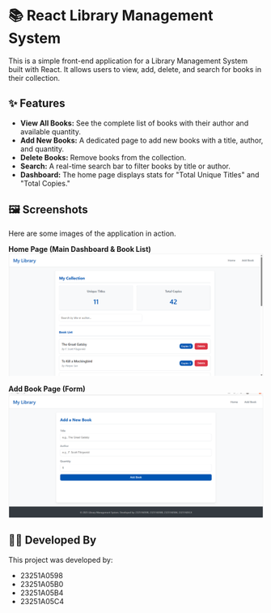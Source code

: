 # 📚 React Library Management System

This is a simple front-end application for a Library Management System built with React. It allows users to view, add, delete, and search for books in their collection.

## ✨ Features

* **View All Books:** See the complete list of books with their author and available quantity.
* **Add New Books:** A dedicated page to add new books with a title, author, and quantity.
* **Delete Books:** Remove books from the collection.
* **Search:** A real-time search bar to filter books by title or author.
* **Dashboard:** The home page displays stats for "Total Unique Titles" and "Total Copies."

## 🖼️ Screenshots

Here are some images of the application in action.

**Home Page (Main Dashboard & Book List)**
**![Home Page](./public/home.png)**

**Add Book Page (Form)**
**![Add Book Page](./public/add.png)**

## 🧑‍💻 Developed By

This project was developed by:

* 23251A0598
* 23251A05B0
* 23251A05B4
* 23251A05C4
